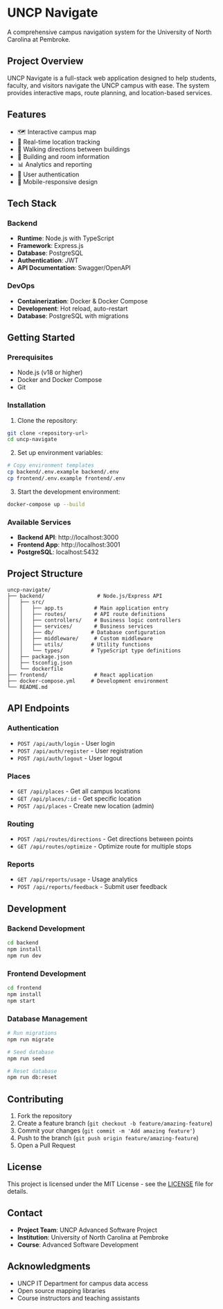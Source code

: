 # UNCP Navigate

A comprehensive campus navigation system for the University of North Carolina at Pembroke.

## Project Overview

UNCP Navigate is a full-stack web application designed to help students, faculty, and visitors navigate the UNCP campus with ease. The system provides interactive maps, route planning, and location-based services.

## Features

- 🗺️ Interactive campus map
- 📍 Real-time location tracking
- 🚶 Walking directions between buildings
- 🏢 Building and room information
- 📊 Analytics and reporting
- 🔐 User authentication
- 📱 Mobile-responsive design

## Tech Stack

### Backend

- **Runtime**: Node.js with TypeScript
- **Framework**: Express.js
- **Database**: PostgreSQL
- **Authentication**: JWT
- **API Documentation**: Swagger/OpenAPI

### DevOps

- **Containerization**: Docker & Docker Compose
- **Development**: Hot reload, auto-restart
- **Database**: PostgreSQL with migrations

## Getting Started

### Prerequisites

- Node.js (v18 or higher)
- Docker and Docker Compose
- Git

### Installation

1. Clone the repository:

```bash
git clone <repository-url>
cd uncp-navigate
```

2. Set up environment variables:

```bash
# Copy environment templates
cp backend/.env.example backend/.env
cp frontend/.env.example frontend/.env
```

3. Start the development environment:

```bash
docker-compose up --build
```

### Available Services

- **Backend API**: http://localhost:3000
- **Frontend App**: http://localhost:3001
- **PostgreSQL**: localhost:5432

## Project Structure

```
uncp-navigate/
├── backend/                 # Node.js/Express API
│   ├── src/
│   │   ├── app.ts          # Main application entry
│   │   ├── routes/         # API route definitions
│   │   ├── controllers/    # Business logic controllers
│   │   ├── services/       # Business services
│   │   ├── db/            # Database configuration
│   │   ├── middleware/     # Custom middleware
│   │   ├── utils/         # Utility functions
│   │   └── types/         # TypeScript type definitions
│   ├── package.json
│   ├── tsconfig.json
│   └── dockerfile
├── frontend/               # React application
├── docker-compose.yml     # Development environment
└── README.md
```

## API Endpoints

### Authentication

- `POST /api/auth/login` - User login
- `POST /api/auth/register` - User registration
- `POST /api/auth/logout` - User logout

### Places

- `GET /api/places` - Get all campus locations
- `GET /api/places/:id` - Get specific location
- `POST /api/places` - Create new location (admin)

### Routing

- `POST /api/routes/directions` - Get directions between points
- `GET /api/routes/optimize` - Optimize route for multiple stops

### Reports

- `GET /api/reports/usage` - Usage analytics
- `POST /api/reports/feedback` - Submit user feedback

## Development

### Backend Development

```bash
cd backend
npm install
npm run dev
```

### Frontend Development

```bash
cd frontend
npm install
npm start
```

### Database Management

```bash
# Run migrations
npm run migrate

# Seed database
npm run seed

# Reset database
npm run db:reset
```

## Contributing

1. Fork the repository
2. Create a feature branch (`git checkout -b feature/amazing-feature`)
3. Commit your changes (`git commit -m 'Add amazing feature'`)
4. Push to the branch (`git push origin feature/amazing-feature`)
5. Open a Pull Request

## License

This project is licensed under the MIT License - see the [LICENSE](LICENSE) file for details.

## Contact

- **Project Team**: UNCP Advanced Software Project
- **Institution**: University of North Carolina at Pembroke
- **Course**: Advanced Software Development

## Acknowledgments

- UNCP IT Department for campus data access
- Open source mapping libraries
- Course instructors and teaching assistants

